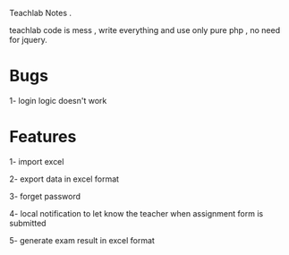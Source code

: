 Teachlab Notes .

teachlab code is mess , write everything and use only pure php , no need for jquery.

# Bugs

1- login logic doesn't  work













# Features

1- import excel 

2- export data in excel format

3- forget password

4- local notification to let know the teacher when assignment form is submitted

5- generate exam result in excel format
